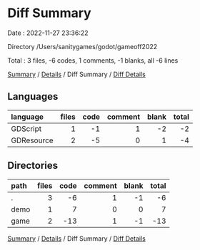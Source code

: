 # Diff Summary

Date : 2022-11-27 23:36:22

Directory /Users/sanitygames/godot/gameoff2022

Total : 3 files,  -6 codes, 1 comments, -1 blanks, all -6 lines

[Summary](results.md) / [Details](details.md) / Diff Summary / [Diff Details](diff-details.md)

## Languages
| language | files | code | comment | blank | total |
| :--- | ---: | ---: | ---: | ---: | ---: |
| GDScript | 1 | -1 | 1 | -2 | -2 |
| GDResource | 2 | -5 | 0 | 1 | -4 |

## Directories
| path | files | code | comment | blank | total |
| :--- | ---: | ---: | ---: | ---: | ---: |
| . | 3 | -6 | 1 | -1 | -6 |
| demo | 1 | 7 | 0 | 0 | 7 |
| game | 2 | -13 | 1 | -1 | -13 |

[Summary](results.md) / [Details](details.md) / Diff Summary / [Diff Details](diff-details.md)